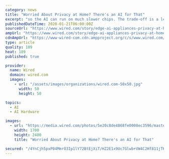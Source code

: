 ```yaml
---
category: news
title: "Worried About Privacy at Home? There's an AI for That"
excerpt: "so the AI can run on much slower chips. The trade-off is a less ambitious bot: A voice recognition AI for a coffee maker only needs to recognize about 200 words, all related to the task of brewing java. I don't need light switches that tell dad jokes."
publishedDateTime: 2020-01-21T06:00:00Z
sourceUrl: "https://www.wired.com/story/edge-ai-appliances-privacy-at-home/"
ampUrl: "https://www.wired.com/story/edge-ai-appliances-privacy-at-home/amp"
cdnAmpUrl: "https://www-wired-com.cdn.ampproject.org/c/s/www.wired.com/story/edge-ai-appliances-privacy-at-home/amp"
type: article
quality: 189
heat: 189
published: true

provider:
  name: Wired
  domain: wired.com
  images:
    - url: "/assets/images/organizations/wired.com-50x50.jpg"
      width: 50
      height: 50

topics:
  - AI
  - AI Hardware

images:
  - url: "https://media.wired.com/photos/5e20c8de4868fe0008ec3596/master/pass/WI020120_MG_Thompson_AngryNerd_01-CROP.jpg"
    width: 1700
    height: 2400
    title: "Worried About Privacy at Home? There's an AI for That"

secured: "/4YnCjh5pxP04MmrO3Ip1lY72BtEjXiT/HZ2E1x9Uc7Glwb+VW4C2Hf811jTKPdsSxCmxtsdYLyU3wIetC2Ok9Bj5lWqACf8cbymw2SlKK8SJh+Q6HjqcNbKMFdrHiM++Dw8Nr2jvRCB/xX5XrXbey+gImhQ18zdE5H2kqQ+9U1mKwIJTL7rgjOEVrQPUmDt4Ush/W5OYFF9khXRUTpJ8hHm8dN4xvD3MSvTL0Nql6qGB0c9KWAp0H+5ZRwo6Q/K/qFGKPdJhTFDYEcu7o1fLyhHtdpTnyyRM7HkM3oyb2Q9JS5GhEcpqFV++ANXQegetHruU8ZPAh4m6b/+zR5quA==;w0kgokY7g6LmsR1Oq1n9qw=="
---
```


